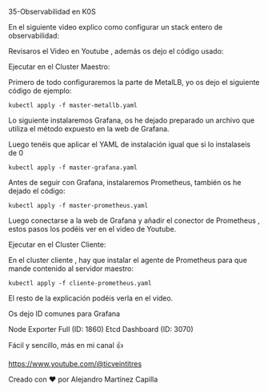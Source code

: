35-Observabilidad en K0S

En el siguiente video explico como configurar un stack entero de observabilidad: 

Revisaros el Video en Youtube , además os dejo el código usado:

Ejecutar en el Cluster Maestro:

Primero de todo configuraremos la parte de MetalLB, yo os dejo el siguiente código de ejemplo:

```
kubectl apply -f master-metallb.yaml
```

Lo siguiente instalaremos Grafana, os he dejado preparado un archivo que utiliza el método expuesto en la web de Grafana.

Luego tenéis que aplicar el YAML de instalación igual que si lo instalaseis de 0

```
kubectl apply -f master-grafana.yaml
```

Antes de seguir con Grafana, instalaremos Prometheus, también os he dejado el código:

```
kubectl apply -f master-prometheus.yaml
```

Luego conectarse a la web de Grafana y añadir el conector de Prometheus , estos pasos los podéis ver en el video de Youtube.

Ejecutar en el Cluster Cliente:

En el cluster cliente , hay que instalar el agente de Prometheus para que mande contenido al servidor maestro:

```
kubectl apply -f cliente-prometheus.yaml
```

El resto de la explicación podéis verla en el video.

Os dejo ID comunes para Grafana

Node Exporter Full (ID: 1860)
Etcd Dashboard (ID: 3070)

Fácil y sencillo, más en mi canal 👍

https://www.youtube.com/@ticveintitres

Creado con ❤️ por Alejandro Martínez Capilla